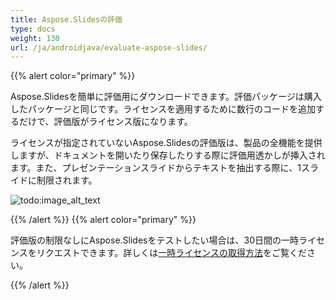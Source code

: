 ```yaml
---
title: Aspose.Slidesの評価
type: docs
weight: 130
url: /ja/androidjava/evaluate-aspose-slides/
---
```


{{% alert color="primary" %}} 

Aspose.Slidesを簡単に評価用にダウンロードできます。評価パッケージは購入したパッケージと同じです。ライセンスを適用するために数行のコードを追加するだけで、評価版がライセンス版になります。

ライセンスが指定されていないAspose.Slidesの評価版は、製品の全機能を提供しますが、ドキュメントを開いたり保存したりする際に評価用透かしが挿入されます。また、プレゼンテーションスライドからテキストを抽出する際に、1スライドに制限されます。

![todo:image_alt_text](evaluate-aspose-slides_1.png)

{{% /alert %}} {{% alert color="primary" %}} 

評価版の制限なしにAspose.Slidesをテストしたい場合は、30日間の一時ライセンスをリクエストできます。詳しくは[一時ライセンスの取得方法](https://purchase.aspose.com/temporary-license)をご覧ください。

{{% /alert %}}